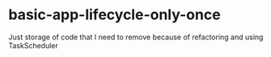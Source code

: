 # basic-app-lifecycle-only-once

Just storage of code that I need to remove because of refactoring and using TaskScheduler 
